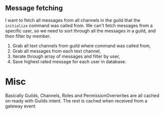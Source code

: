 ## Message fetching

I want to fetch all messages from all channels in the guild that the `initialize` command was called from. We can't fetch messages from a specific user, so we need to sort through all the messages in a guild, and then filter by member.

1. Grab all text channels from guild where command was called from,
2. Grab all messages from each text channel,
3. Iterate through array of messages and filter by user,
4. Save highest rated message for each user in database.

# Misc

Basically Guilds, Channels, Roles and PermissionOverwrites are all cached on ready with Guilds intent. The rest is cached when received from a gateway event
